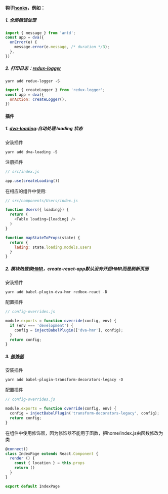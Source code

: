 #### 钩子[hooks](https://dvajs.com/api/#app-use-hooks)，例如：
##### 1. 全局错误处理
```javascript
import { message } from 'antd';
const app = dva({
  onError(e) {
    message.error(e.message, /* duration */3);
  },
})
```
##### 2. 打印日志：[redux-logger](https://github.com/evgenyrodionov/redux-logger)
```
yarn add redux-logger -S
```
```javascript
import { createLogger } from 'redux-logger';
const app = dva({
  onAction: createLogger(),
})

```

#### 插件
##### 1. [dva-loading](https://github.com/dvajs/dva/tree/master/packages/dva-loading):自动处理 loading 状态

安装插件
```
yarn add dva-loading -S
```

注册插件
```javascript
// src/index.js

app.use(createLoading())
```

在相应的组件中使用:
```javascript
// src/components/Users/index.js

function Users({ loading}) {
  return (
    <Table loading={loading} />
  )
}

function mapStateToProps(state) {
  return {
    lading: state.loading.models.users
  }
}
```

##### 2. 模块热替换[HMR](https://github.com/dvajs/babel-plugin-dva-hmr)，create-react-app默认没有开启HMR而是刷新页面

安装插件
```
yarn add babel-plugin-dva-hmr redbox-react -D
```

配置插件
```javascript
// config-overrides.js

module.exports = function override(config, env) {
  if (env === 'development') {
    config = injectBabelPlugin(['dva-hmr'], config);
  } 
  return config;
}
```

##### 3. [修饰器](http://es6.ruanyifeng.com/#docs/decorator)

安装插件
```
yarn add babel-plugin-transform-decorators-legacy -D
```

配置插件
```javascript
// config-overrides.js

module.exports = function override(config, env) {
  config = injectBabelPlugin('transform-decorators-legacy', config);
  return config;
}
```

在组件中使用修饰器，因为修饰器不能用于函数，把home/index.js由函数修改为类
```javascript
@connect()
class IndexPage extends React.Component {
  render () {
    const { location } = this.props
    return ()
  }
}

export default IndexPage
```
